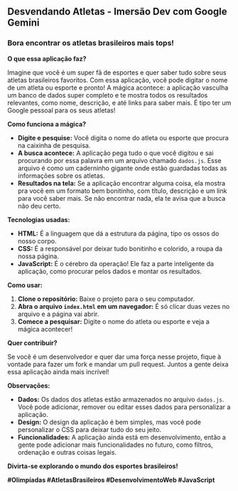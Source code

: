 ## **Desvendando Atletas - Imersão Dev com Google Gemini**

### **Bora encontrar os atletas brasileiros mais tops!**

**O que essa aplicação faz?**

Imagine que você é um super fã de esportes e quer saber tudo sobre seus atletas brasileiros favoritos. Com essa aplicação, você pode digitar o nome de um atleta ou esporte e pronto! A mágica acontece: a aplicação vasculha um banco de dados super completo e te mostra todos os resultados relevantes, como nome, descrição, e até links para saber mais. É tipo ter um Google pessoal para os seus atletas!

**Como funciona a mágica?**

* **Digite e pesquise:** Você digita o nome do atleta ou esporte que procura na caixinha de pesquisa.
* **A busca acontece:** A aplicação pega tudo o que você digitou e sai procurando por essa palavra em um arquivo chamado `dados.js`. Esse arquivo é como um caderninho gigante onde estão guardadas todas as informações sobre os atletas.
* **Resultados na tela:** Se a aplicação encontrar alguma coisa, ela mostra pra você em um formato bem bonitinho, com título, descrição e um link para você saber mais. Se não encontrar nada, ela te avisa que a busca não deu certo.

**Tecnologias usadas:**

* **HTML:** É a linguagem que dá a estrutura da página, tipo os ossos do nosso corpo.
* **CSS:** É a responsável por deixar tudo bonitinho e colorido, a roupa da nossa página.
* **JavaScript:** É o cérebro da operação! Ele faz a parte inteligente da aplicação, como procurar pelos dados e montar os resultados.

**Como usar:**

1. **Clone o repositório:** Baixe o projeto para o seu computador.
2. **Abra o arquivo `index.html` em um navegador:** É só clicar duas vezes no arquivo e a página vai abrir.
3. **Comece a pesquisar:** Digite o nome do atleta ou esporte e veja a mágica acontecer!

**Quer contribuir?**

Se você é um desenvolvedor e quer dar uma força nesse projeto, fique à vontade para fazer um fork e mandar um pull request. Juntos a gente deixa essa aplicação ainda mais incrível!

**Observações:**

* **Dados:** Os dados dos atletas estão armazenados no arquivo `dados.js`. Você pode adicionar, remover ou editar esses dados para personalizar a aplicação.
* **Design:** O design da aplicação é bem simples, mas você pode personalizar o CSS para deixar tudo do seu jeito.
* **Funcionalidades:** A aplicação ainda está em desenvolvimento, então a gente pode adicionar mais funcionalidades no futuro, como filtros, ordenação e outras coisas legais.

**Divirta-se explorando o mundo dos esportes brasileiros!** 

**#Olimpíadas #AtletasBrasileiros #DesenvolvimentoWeb #JavaScript**

